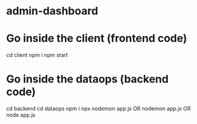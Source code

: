 # admin-dashboard
# Go inside the client (frontend code)
cd client 
npm i
npm start

# Go inside the dataops (backend code)
cd backend
cd dataops
npm i
npx nodemon app.js   OR nodemon app.js     OR node app.js

